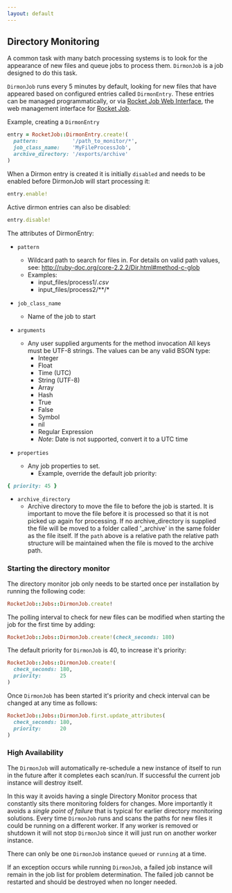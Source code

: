 ```yaml
---
layout: default
---
```


## Directory Monitoring

A common task with many batch processing systems is to look for the appearance of
new files and queue jobs to process them. `DirmonJob` is a job designed to do
this task.

`DirmonJob` runs every 5 minutes by default, looking for new files that have appeared
based on configured entries called `DirmonEntry`. These entries can be managed
programmatically, or via [Rocket Job Web Interface][1], the web management interface for [Rocket Job][0].

Example, creating a `DirmonEntry`

~~~ruby
entry = RocketJob::DirmonEntry.create!(
  pattern:           '/path_to_monitor/*',
  job_class_name:    'MyFileProcessJob',
  archive_directory: '/exports/archive'
)
~~~

When a Dirmon entry is created it is initially `disabled` and needs to be enabled before
DirmonJob will start processing it:

~~~ruby
entry.enable!
~~~

Active dirmon entries can also be disabled:

~~~ruby
entry.disable!
~~~

The attributes of DirmonEntry:

* `pattern` <String>
    * Wildcard path to search for files in.
      For details on valid path values, see: http://ruby-doc.org/core-2.2.2/Dir.html#method-c-glob
    * Examples:
        * input_files/process1/*.csv*
        * input_files/process2/**/*
* `job_class_name` <String>
    * Name of the job to start
* `arguments` <Array>
    * Any user supplied arguments for the method invocation
      All keys must be UTF-8 strings. The values can be any valid BSON type:
        * Integer
        * Float
        * Time    (UTC)
        * String  (UTF-8)
        * Array
        * Hash
        * True
        * False
        * Symbol
        * nil
        * Regular Expression
        * _Note_: Date is not supported, convert it to a UTC time

* `properties` <Hash>
    * Any job properties to set.
        * Example, override the default job priority:

~~~ruby
{ priority: 45 }
~~~

* `archive_directory`
    * Archive directory to move the file to before the job is started. It is important to
      move the file before it is processed so that it is not picked up again for processing.
      If no archive_directory is supplied the file will be moved to a folder called '_archive'
      in the same folder as the file itself.
      If the `path` above is a relative path the relative path structure will be
      maintained when the file is moved to the archive path.

### Starting the directory monitor

The directory monitor job only needs to be started once per installation by running
the following code:

~~~ruby
RocketJob::Jobs::DirmonJob.create!
~~~

The polling interval to check for new files can be modified when starting the job
for the first time by adding:

~~~ruby
RocketJob::Jobs::DirmonJob.create!(check_seconds: 180)
~~~

The default priority for `DirmonJob` is 40, to increase it's priority:

~~~ruby
RocketJob::Jobs::DirmonJob.create!(
  check_seconds: 180,
  priority:      25
)
~~~

Once `DirmonJob` has been started it's priority and check interval can be
changed at any time as follows:

~~~ruby
RocketJob::Jobs::DirmonJob.first.update_attributes(
  check_seconds: 180,
  priority:      20
)
~~~

### High Availability

The `DirmonJob` will automatically re-schedule a new instance of itself to run in
the future after it completes each scan/run. If successful the current job instance
will destroy itself.

In this way it avoids having a single Directory Monitor process that constantly
sits there monitoring folders for changes. More importantly it avoids a _single
point of failure_ that is typical for earlier directory monitoring solutions.
Every time `DirmonJob` runs and scans the paths for new files it could be running
on a different worker. If any worker is removed or shutdown it will not stop
`DirmonJob` since it will just run on another worker instance.

There can only be one `DirmonJob` instance `queued` or `running` at a time.

If an exception occurs while running `DirmonJob`, a failed job instance will remain
in the job list for problem determination. The failed job cannot be restarted and
should be destroyed when no longer needed.

[0]: http://rocketjob.io
[1]: https://github.com/rocketjob/rocketjob_mission_control
[2]: http://rocketjob.github.io/semantic_logger
[3]: https://github.com/rocketjob/rocketjob
